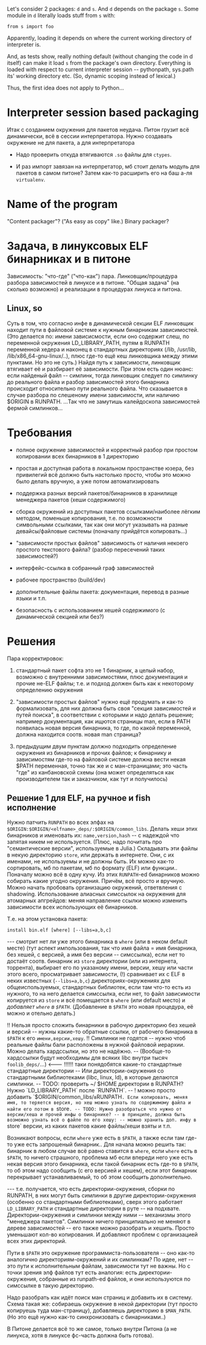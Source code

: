 Let's consider 2 packages: `d` and `s`.
And `d` depends on the package `s`.
Some module in `d` literally loads stuff from `s` with:

    from s import foo

Apparently, loading it depends on where the current working directory of interpreter is.

And, as tests show, really nothing default (without changing the code in d itself)
can make it load `s` from the package's own directory.
Everything is loaded with respect to current interpreter session -- pythonpath, sys.path its' working directory etc.
(So, dynamic scoping instead of lexical.)

Thus, the first idea does not apply to Python...


# Interpreter session based packaging

Итак с созданием окружения для пакетов неудача.
Питон грузит всё динамически, всё в сессии интерпретатора.
Нужно создавать окружение не для пакета, а для интерпретатора

* Надо проверить откуда втягиваются `.so` файлы для `ctypes`.

* И раз импорт завязан на интерпретатор, мб стоит делать модуль для пакетов в самом питоне?
  Затем как-то расширить его на баш а-ля `virtualenv`.




# Name of the program

"Content packager"?
("As easy as copy" like.)
Binary packager?





# Задача, в линуксовых ELF бинарниках и в питоне

Зависимость: "что-где" ("что-как") пара.
Линковщик/процедура разбора зависимостей в линуксе и в питоне.
"Общая задача" (на сколько возможно) и реализации в процедурах линукса и питона.

## Linux, so

Суть в том, что согласно инфе в динамической секции ELF
линковщик находит пути в файловой системе к нужным бинарникам зависимостей.
   (Это делается по:
   имени зависисмости, если оно содержит слеш,
   по переменной окружения LD_LIBRARY_PATH,
   путям в RUNPATH переменной хедера
   и наконец в стандартных директориях (/lib, /usr/lib, /lib/x86_64-gnu-linux/..),
   плюс где-то ещё кеш линковщика между этими пунктами.
   Но это не суть.)
Найдя путь к зависимости, линковщик втягивает её и разбирает её зависимости.
При этом есть один нюанс:
если найденый файл -- симлинк,
тогда линковщик следует по симлинку до реального файла
и разбор зависимостей этого бинарника происходит относительно пути реального файла.
Что сказывается в случае разбора по слешеному имени зависимости, или наличию $ORIGIN в RUNPATH.
...Так что не замутишь калейдоскопа зависимостей фермой симлинков...




# Требования

* полное окружение зависимостей и корректный разбор при простом копировании всех бинарников в 1 директорию

* простая и доступная работа в локальном пространстве юзера, без привилегий
  всё должно быть настолько просто, чтобы это можно было делать вручную, а уже потом автоматизировать

* поддержка разных версий пакетов/бинарников в хранилище менеджера пакетов (хеши содержимого)

* сборка окружений из доступных пакетов ссылками/наиболее лёгким методом, поменьше копирования,
  т.е. по возможности символьными ссылками, так как они могут указывать на разные девайсы/файловые системы
  (поначалу прийдётся копировать...)

* "зависимости простых файлов"
  зависимость от наличия некоего простого текстового файла?
  (разбор пересечений таких зависимостей?)

* интерфейс-ссылка в собранный граф зависимостей

* рабочее пространство (build/dev)

* дополнительные файлы пакета: документация, перевод в разные языки и т.п.

* безопасность с использованием хешей содержимого (с динамической секцией или без?)


# Решения

Пара корректировок:

1. стандартный пакет софта это не 1 бинарник,
   а целый набор, возможно с внутренними зависимостями,
   плюс документация и прочие не-ELF файлы;
   т.е. и подход должен быть как к некоторому определению окружения

2. "зависимости простых файлов" нужно ещё продумать и как-то формализовать,
   для них должна быть своя "секция зависимостей и путей поиска",
   в соответствии с которыми и надо делать решение;
   например документация, как ищются страницы man,
   если в PATH появилась новая версия бинарника,
   то где, по какой переменной, должна находится соотв. новая man страница?

3. предыдущим двум пунктам должно подходить определение окружения из бинарников и прочих файлов;
   к бинарнику и зависимостям где-то на файловой системе должна вести некая $PATH переменная,
   точно так же и с ман-страницами;
   это часть "где" из канбановской схемы
   (она может определяться как производителем так и заказчиком, как тут и получилось)


## Решение 1 для ELF, на ручное и fish исполнение

Нужно патчить `RUNPATH` во всех элфах на `$ORIGIN:$ORIGIN/<elfname>_deps/:$ORIGIN/common_libs`.
Делать хеши этих бинарников и именовать их:
`name,version,hash` -- с надеждой что запятая никем не используется.
(Плюс, надо почитать про "семантические версии", используемые в Julia.)
Складывать эти файлы в некую директорию `store`, или держать в интернете.
Они, с их именами, не используемы и не должны быть.
Их можно как-то сортировать, мб по пакетам, мб по формату (ELF) или функции.. Поначалу можно всё в одну кучу.
Из этих `RUNPATH`-ed бинарников можно собирать какие угодно окружения.
Причём, всё просто и вручную. Можно начать пробовать организацию окружений, ответвления с shadowing.
Использование алиасных симссылок на окружения для атомарных апгрейдов:
меняя направление ссылки можно изменить зависимости всех использующих её бинарников.

Т.е. на этом установка пакета:

    install bin.elf [where] [--libs=a,b,c]

--- смотрит нет ли уже этого бинарника в `where` (или в неком default месте)
(тут аспект импользования, так что имя файла = имя бинарника, без хешей, с версией, а имя без версии -- симссылка),
если нет то достаёт соотв. бинарник из `store` директории (или из интернета, торрента),
выбирает его по указаному имени, версии, хешу или части этого всего,
просматривает зависимости,
(!) сравнивает их с ELF в неких известных (`--libs=a,b,c`) директориях-окружениях для общеиспользуемых, стандартных библиотек,
если там что-то есть из нужного, то на него делается симссылка, если нет, то файл зависимости копируется из `store`
и всё помещается в `where` (или default место)
и *добавляет `where` в `$PATH`*. (Добавление в `$PATH` это новая процедура, её можно и отельно делать.)

!! Нельзя просто сложить бинарники в рабочую директорию без хешей и версий -- нужны какие-то обратные ссылки,
от рабочего бинарника в `$PATH` к его `имени,версии,хешу`. !!
Симлинки не годятся -- нужно чтоб реальные файлы бали расположены в нужной файловой иерархии.
Можно делать хардссылки, но это не надёжно.
-- (Вообще-то хардссылки будут необходимы для всяких libc внутри тысяч `foolib_deps/`...) <--- !!!!!! таки понядобятся какие-то стандартные стандартные директории
-- Или директории-окружения со стандартными библиотеками (libc, linux, ld), в которые делаются симлинки.
-- TODO: проверить ~/ $HOME директории в RUNPATH? Нужно `LD_LIBRARY_PATH` после `RUNPATH`.
-- ! можно просто добавить `$ORIGIN/common_libs/` в `RUNPATH`.
Если копировать, меняя имя, то теряется версия, но хеш можно узнать по содержимому файла и найти его потом в `store`.
-- TODO: Нужно разобраться что нужно от версии/хеша и прочей инфы о бинарнике?
-- в принципе, должна быть возможно узнать всё о файле по его хешу:
-- можно хранить доп. инфу в `store` версии, из каких пакетов какие файлы/хеши взяты и т.п.

Возникают вопросы, если `where` уже есть в `$PATH`, а также если там где-то уже есть запрошеный бинарник..
Для начала можно решить так:
бинарник в любом случае всё равно ставится в `where`,
если `where` есть в `$PATH`, то ничего страшного, проблема мб если впереди него уже есть некая версия этого бинарника,
если такой бинарник есть где-то в `$PATH`, то об этом надо сообщить (с его версией и хешем),
если этот бинарник перекрывает устанавливаемый, то об этом сообщить дополнительно.

--- т.е. получается, что есть директории-окружения, сборки по RUNPATH,
в них могут быть симлинки в другие директории-окружения (особенно со стандартными библиотеками),
сверх этого работает `LD_LIBRARY_PATH` и стандартные директории в руте -- на подхвате.
Директории-окружения и симлинки между ними -- механизмы этого "менеджера пакетов".
Симлинки ничего принципиально не меняют в дереве зависимостей -- его также можно разобрать и хешить.
Просто уменьшают кол-во копирования. И добавляют проблем с организацией всех этих директорий.

Пути в `$PATH` это окружение программиста-пользователя -- оно как-то аналогично директориям-окружений и их симлинкам?
По идее, нет -- это пути к исполнительным файлам, зависимости тут не важны.
Но с точки зрения элф файлов тут есть аналогия:
есть директории-окружения, собранные из runpath-ed файлов,
и они используются по симссылке в такую директорию.

Надо разобрать как идёт поиск ман страниц и добавить их в систему.
Схема такая же: собираешь окружение в некой директории (тут просто копируешь туда ман-страницу),
добавляешь директорию в `$MAN_PATH`.
(Но это ещё нужно как-то синхронизовать с бинарниками..)

В Питоне делается всё то же самое, только внутри Питона (а не линукса, хотя в линуксе фс-часть должна быть готова).







